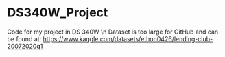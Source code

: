 # DS340W_Project
Code for my project in DS 340W \n
Dataset is too large for GitHub and can be found at: https://www.kaggle.com/datasets/ethon0426/lending-club-20072020q1
